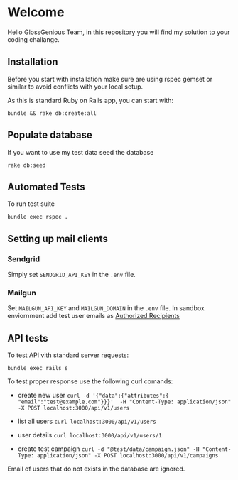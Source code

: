 # Welcome

Hello GlossGenious Team, in this repository you will find my solution to your coding challange. 


## Installation
Before you start with installation make sure are using rspec gemset or similar to avoid conflicts
with your local setup.

As this is standard Ruby on Rails app, you can start with:

```
bundle && rake db:create:all
```

## Populate database

If you want to use my test data seed the database 

`rake db:seed`

## Automated Tests

To run test suite

`bundle exec rspec .`


## Setting up mail clients

### Sendgrid 
  
Simply set `SENDGRID_API_KEY` in the `.env` file.

### Mailgun

Set `MAILGUN_API_KEY` and `MAILGUN_DOMAIN` in the `.env` file.
In sandbox enviornment add test user emails as [Authorized Recipients](https://help.mailgun.com/hc/en-us/articles/217531258)

## API tests

To test API vith standard server requests:

`bundle exec rails s`

To test proper response use the following curl comands:

* create new user
`curl -d '{"data":{"attributes":{ "email":"test@example.com"}}}'  -H "Content-Type: application/json" -X POST localhost:3000/api/v1/users`
 

* list all users
  `curl localhost:3000/api/v1/users`

* user details
  `curl localhost:3000/api/v1/users/1`

* create test campaign
  `curl -d "@test/data/campaign.json" -H "Content-Type: application/json" -X POST localhost:3000/api/v1/campaigns`

Email of users that do not exists in the database are ignored.






